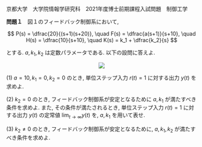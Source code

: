 京都大学　大学院情報学研究科　2021年度博士前期課程入試問題　制御工学

**問題１**　図１のフィードバック制御系において,

$$
    P(s) = \dfrac{20}{(s+1)(s+20)}, \quad F(s) = \dfrac{a(s+1)}{s+10}, \quad H(s) = \dfrac{10}{s+10}, \quad K(s) = k_1 + \dfrac{k_2}{s}
$$

とする. $a,k_1,k_2$ は定数パラメータである. 以下の設問に答えよ.


<p align="center">
    <img src="https://gcdnb.pbrd.co/images/VrZ3w1161vEV.png?o=1"/>
</p>

(1) $a=10, k_1=0, k_2=0$ のとき, 単位ステップ入力 $r(t) = 1$ に対する出力 $y(t)$ を求めよ.

(2) $k_2 = 0$ のとき, フィードバック制御系が安定となるために $a,k_1$ が満たすべき条件を求めよ. また, その条件が満たされるとき, 単位ステップ入力 $r(t) = 1$ に対する出力 $y(t)$ の定常値 $\lim_{t\to ∞}y(t)$ を, $a, k_1$ を用いて表せ.

(3) $k_2 \ne 0$ のとき, フィードバック制御系が安定となるために, $a,k_1,k_2$ が満たすべき条件を求めよ.